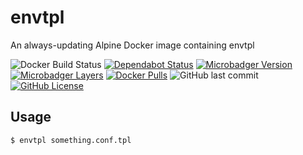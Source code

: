 # envtpl

An always-updating Alpine Docker image containing envtpl

![Docker Build Status](https://img.shields.io/docker/build/:gofunky/:envtpl.svg)
[![Dependabot Status](https://api.dependabot.com/badges/status?host=github&repo=gofunky/envtpl)](https://dependabot.com)
[![Microbadger Version](https://images.microbadger.com/badges/version/gofunky/envtpl.svg)](https://microbadger.com/images/gofunky/envtpl "Docker Version")
[![Microbadger Layers](https://images.microbadger.com/badges/image/gofunky/envtpl.svg)](https://microbadger.com/images/gofunky/envtpl "Docker Layers")
[![Docker Pulls](https://img.shields.io/docker/pulls/gofunky/envtpl.svg)](https://hub.docker.com/r/gofunky/envtpl)
![GitHub last commit](https://img.shields.io/github/last-commit/gofunky/envtpl.svg)
[![GitHub License](https://img.shields.io/github/license/gofunky/envtpl.svg)](https://github.com/gofunky/envtpl/blob/master/LICENSE)

## Usage

```bash
$ envtpl something.conf.tpl
```

